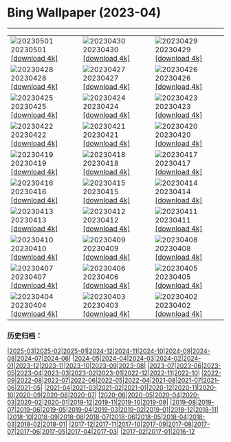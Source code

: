 # Bing Wallpaper (2023-04)
**************

<table><tr><td><img class="wallpaper" src="https://www.bing.com/th?id=OHR.QuebecCityBridge_EN-GB5878837587_1920x1080.jpg" alt="20230501"> 20230501 <a class="wallpaper_link" href="https://www.bing.com/th?id=OHR.QuebecCityBridge_EN-GB5878837587_UHD.jpg">[download 4k]</a></td><td><img class="wallpaper" src="https://www.bing.com/th?id=OHR.ExteriorPreservationHall_EN-GB5783524556_1920x1080.jpg" alt="20230430"> 20230430 <a class="wallpaper_link" href="https://www.bing.com/th?id=OHR.ExteriorPreservationHall_EN-GB5783524556_UHD.jpg">[download 4k]</a></td><td><img class="wallpaper" src="https://www.bing.com/th?id=OHR.JTNPMilkyWay_EN-GB5660603519_1920x1080.jpg" alt="20230429"> 20230429 <a class="wallpaper_link" href="https://www.bing.com/th?id=OHR.JTNPMilkyWay_EN-GB5660603519_UHD.jpg">[download 4k]</a></td></tr><tr><td><img class="wallpaper" src="https://www.bing.com/th?id=OHR.MariposaGrove_EN-GB9222031969_1920x1080.jpg" alt="20230428"> 20230428 <a class="wallpaper_link" href="https://www.bing.com/th?id=OHR.MariposaGrove_EN-GB9222031969_UHD.jpg">[download 4k]</a></td><td><img class="wallpaper" src="https://www.bing.com/th?id=OHR.SouthPadre_EN-GB5459420407_1920x1080.jpg" alt="20230427"> 20230427 <a class="wallpaper_link" href="https://www.bing.com/th?id=OHR.SouthPadre_EN-GB5459420407_UHD.jpg">[download 4k]</a></td><td><img class="wallpaper" src="https://www.bing.com/th?id=OHR.GHOAudubonDay_EN-GB5353280661_1920x1080.jpg" alt="20230426"> 20230426 <a class="wallpaper_link" href="https://www.bing.com/th?id=OHR.GHOAudubonDay_EN-GB5353280661_UHD.jpg">[download 4k]</a></td></tr><tr><td><img class="wallpaper" src="https://www.bing.com/th?id=OHR.AdelieWPD_EN-GB5235836361_1920x1080.jpg" alt="20230425"> 20230425 <a class="wallpaper_link" href="https://www.bing.com/th?id=OHR.AdelieWPD_EN-GB5235836361_UHD.jpg">[download 4k]</a></td><td><img class="wallpaper" src="https://www.bing.com/th?id=OHR.FranconianWineCellar_EN-GB5130126864_1920x1080.jpg" alt="20230424"> 20230424 <a class="wallpaper_link" href="https://www.bing.com/th?id=OHR.FranconianWineCellar_EN-GB5130126864_UHD.jpg">[download 4k]</a></td><td><img class="wallpaper" src="https://www.bing.com/th?id=OHR.CzechRepublic_EN-GB8472200065_1920x1080.jpg" alt="20230423"> 20230423 <a class="wallpaper_link" href="https://www.bing.com/th?id=OHR.CzechRepublic_EN-GB8472200065_UHD.jpg">[download 4k]</a></td></tr><tr><td><img class="wallpaper" src="https://www.bing.com/th?id=OHR.EarthDayFox_EN-GB4275362878_1920x1080.jpg" alt="20230422"> 20230422 <a class="wallpaper_link" href="https://www.bing.com/th?id=OHR.EarthDayFox_EN-GB4275362878_UHD.jpg">[download 4k]</a></td><td><img class="wallpaper" src="https://www.bing.com/th?id=OHR.DartmoorNationalPark_EN-GB4196669556_1920x1080.jpg" alt="20230421"> 20230421 <a class="wallpaper_link" href="https://www.bing.com/th?id=OHR.DartmoorNationalPark_EN-GB4196669556_UHD.jpg">[download 4k]</a></td><td><img class="wallpaper" src="https://www.bing.com/th?id=OHR.NIrelandGiants_EN-GB9278166109_1920x1080.jpg" alt="20230420"> 20230420 <a class="wallpaper_link" href="https://www.bing.com/th?id=OHR.NIrelandGiants_EN-GB9278166109_UHD.jpg">[download 4k]</a></td></tr><tr><td><img class="wallpaper" src="https://www.bing.com/th?id=OHR.TaiwanYuhina_EN-GB3024716986_1920x1080.jpg" alt="20230419"> 20230419 <a class="wallpaper_link" href="https://www.bing.com/th?id=OHR.TaiwanYuhina_EN-GB3024716986_UHD.jpg">[download 4k]</a></td><td><img class="wallpaper" src="https://www.bing.com/th?id=OHR.MPPUnesco_EN-GB6113286192_1920x1080.jpg" alt="20230418"> 20230418 <a class="wallpaper_link" href="https://www.bing.com/th?id=OHR.MPPUnesco_EN-GB6113286192_UHD.jpg">[download 4k]</a></td><td><img class="wallpaper" src="https://www.bing.com/th?id=OHR.OneThousandSprings_EN-GB7524119519_1920x1080.jpg" alt="20230417"> 20230417 <a class="wallpaper_link" href="https://www.bing.com/th?id=OHR.OneThousandSprings_EN-GB7524119519_UHD.jpg">[download 4k]</a></td></tr><tr><td><img class="wallpaper" src="https://www.bing.com/th?id=OHR.KiteDay_EN-GB6715857463_1920x1080.jpg" alt="20230416"> 20230416 <a class="wallpaper_link" href="https://www.bing.com/th?id=OHR.KiteDay_EN-GB6715857463_UHD.jpg">[download 4k]</a></td><td><img class="wallpaper" src="https://www.bing.com/th?id=OHR.LorenzoQuinn_EN-GB6647416015_1920x1080.jpg" alt="20230415"> 20230415 <a class="wallpaper_link" href="https://www.bing.com/th?id=OHR.LorenzoQuinn_EN-GB6647416015_UHD.jpg">[download 4k]</a></td><td><img class="wallpaper" src="https://www.bing.com/th?id=OHR.RedSeaStars_EN-GB6301012491_1920x1080.jpg" alt="20230414"> 20230414 <a class="wallpaper_link" href="https://www.bing.com/th?id=OHR.RedSeaStars_EN-GB6301012491_UHD.jpg">[download 4k]</a></td></tr><tr><td><img class="wallpaper" src="https://www.bing.com/th?id=OHR.RandoxGrandNationalFestival_EN-GB6462568975_1920x1080.jpg" alt="20230413"> 20230413 <a class="wallpaper_link" href="https://www.bing.com/th?id=OHR.RandoxGrandNationalFestival_EN-GB6462568975_UHD.jpg">[download 4k]</a></td><td><img class="wallpaper" src="https://www.bing.com/th?id=OHR.EuropeFromISS_EN-GB6382250822_1920x1080.jpg" alt="20230412"> 20230412 <a class="wallpaper_link" href="https://www.bing.com/th?id=OHR.EuropeFromISS_EN-GB6382250822_UHD.jpg">[download 4k]</a></td><td><img class="wallpaper" src="https://www.bing.com/th?id=OHR.MossyGrottoFalls_EN-GB5818903423_1920x1080.jpg" alt="20230411"> 20230411 <a class="wallpaper_link" href="https://www.bing.com/th?id=OHR.MossyGrottoFalls_EN-GB5818903423_UHD.jpg">[download 4k]</a></td></tr><tr><td><img class="wallpaper" src="https://www.bing.com/th?id=OHR.ElephantTwins_EN-GB6226038380_1920x1080.jpg" alt="20230410"> 20230410 <a class="wallpaper_link" href="https://www.bing.com/th?id=OHR.ElephantTwins_EN-GB6226038380_UHD.jpg">[download 4k]</a></td><td><img class="wallpaper" src="https://www.bing.com/th?id=OHR.LithuanianEggs_EN-GB6167717017_1920x1080.jpg" alt="20230409"> 20230409 <a class="wallpaper_link" href="https://www.bing.com/th?id=OHR.LithuanianEggs_EN-GB6167717017_UHD.jpg">[download 4k]</a></td><td><img class="wallpaper" src="https://www.bing.com/th?id=OHR.HouseofParliament_EN-GB6110335490_1920x1080.jpg" alt="20230408"> 20230408 <a class="wallpaper_link" href="https://www.bing.com/th?id=OHR.HouseofParliament_EN-GB6110335490_UHD.jpg">[download 4k]</a></td></tr><tr><td><img class="wallpaper" src="https://www.bing.com/th?id=OHR.KitsAspen_EN-GB5526308393_1920x1080.jpg" alt="20230407"> 20230407 <a class="wallpaper_link" href="https://www.bing.com/th?id=OHR.KitsAspen_EN-GB5526308393_UHD.jpg">[download 4k]</a></td><td><img class="wallpaper" src="https://www.bing.com/th?id=OHR.ArizonaPinkMoon_EN-GB5965608318_1920x1080.jpg" alt="20230406"> 20230406 <a class="wallpaper_link" href="https://www.bing.com/th?id=OHR.ArizonaPinkMoon_EN-GB5965608318_UHD.jpg">[download 4k]</a></td><td><img class="wallpaper" src="https://www.bing.com/th?id=OHR.BlackGrouseLekking_EN-GB5920744810_1920x1080.jpg" alt="20230405"> 20230405 <a class="wallpaper_link" href="https://www.bing.com/th?id=OHR.BlackGrouseLekking_EN-GB5920744810_UHD.jpg">[download 4k]</a></td></tr><tr><td><img class="wallpaper" src="https://www.bing.com/th?id=OHR.RomanBridge_EN-GB5878482036_1920x1080.jpg" alt="20230404"> 20230404 <a class="wallpaper_link" href="https://www.bing.com/th?id=OHR.RomanBridge_EN-GB5878482036_UHD.jpg">[download 4k]</a></td><td><img class="wallpaper" src="https://www.bing.com/th?id=OHR.SnowdoniaNational_EN-GB4311745305_1920x1080.jpg" alt="20230403"> 20230403 <a class="wallpaper_link" href="https://www.bing.com/th?id=OHR.SnowdoniaNational_EN-GB4311745305_UHD.jpg">[download 4k]</a></td><td><img class="wallpaper" src="https://www.bing.com/th?id=OHR.JavaBromo_EN-GB6138929477_1920x1080.jpg" alt="20230402"> 20230402 <a class="wallpaper_link" href="https://www.bing.com/th?id=OHR.JavaBromo_EN-GB6138929477_UHD.jpg">[download 4k]</a></td></tr></table>

### 历史归档：

|[2025-03](/../2025-03/2025-03.md)|[2025-02](/../2025-02/2025-02.md)|[2025-01](/../2025-01/2025-01.md)|[2024-12](/../2024-12/2024-12.md)|[2024-11](/../2024-11/2024-11.md)|[2024-10](/../2024-10/2024-10.md)|[2024-09](/../2024-09/2024-09.md)|[2024-08](/../2024-08/2024-08.md)|[2024-07](/../2024-07/2024-07.md)|[2024-06](/../2024-06/2024-06.md)|
|[2024-05](/../2024-05/2024-05.md)|[2024-04](/../2024-04/2024-04.md)|[2024-03](/../2024-03/2024-03.md)|[2024-02](/../2024-02/2024-02.md)|[2024-01](/../2024-01/2024-01.md)|[2023-12](/../2023-12/2023-12.md)|[2023-11](/../2023-11/2023-11.md)|[2023-10](/../2023-10/2023-10.md)|[2023-09](/../2023-09/2023-09.md)|[2023-08](/../2023-08/2023-08.md)|
|[2023-07](/../2023-07/2023-07.md)|[2023-06](/../2023-06/2023-06.md)|[2023-05](/../2023-05/2023-05.md)|[2023-04](/2023-04.md)|[2023-03](/../2023-03/2023-03.md)|[2023-02](/../2023-02/2023-02.md)|[2023-01](/../2023-01/2023-01.md)|[2022-12](/../2022-12/2022-12.md)|[2022-11](/../2022-11/2022-11.md)|[2022-10](/../2022-10/2022-10.md)|
|[2022-09](/../2022-09/2022-09.md)|[2022-08](/../2022-08/2022-08.md)|[2022-07](/../2022-07/2022-07.md)|[2022-06](/../2022-06/2022-06.md)|[2022-05](/../2022-05/2022-05.md)|[2022-04](/../2022-04/2022-04.md)|[2021-08](/../2021-08/2021-08.md)|[2021-07](/../2021-07/2021-07.md)|[2021-06](/../2021-06/2021-06.md)|[2021-05](/../2021-05/2021-05.md)|
|[2021-04](/../2021-04/2021-04.md)|[2021-03](/../2021-03/2021-03.md)|[2021-02](/../2021-02/2021-02.md)|[2021-01](/../2021-01/2021-01.md)|[2020-12](/../2020-12/2020-12.md)|[2020-11](/../2020-11/2020-11.md)|[2020-10](/../2020-10/2020-10.md)|[2020-09](/../2020-09/2020-09.md)|[2020-08](/../2020-08/2020-08.md)|[2020-07](/../2020-07/2020-07.md)|
|[2020-06](/../2020-06/2020-06.md)|[2020-05](/../2020-05/2020-05.md)|[2020-04](/../2020-04/2020-04.md)|[2020-03](/../2020-03/2020-03.md)|[2020-02](/../2020-02/2020-02.md)|[2020-01](/../2020-01/2020-01.md)|[2019-12](/../2019-12/2019-12.md)|[2019-11](/../2019-11/2019-11.md)|[2019-10](/../2019-10/2019-10.md)|[2019-09](/../2019-09/2019-09.md)|
|[2019-08](/../2019-08/2019-08.md)|[2019-07](/../2019-07/2019-07.md)|[2019-06](/../2019-06/2019-06.md)|[2019-05](/../2019-05/2019-05.md)|[2019-04](/../2019-04/2019-04.md)|[2019-03](/../2019-03/2019-03.md)|[2019-02](/../2019-02/2019-02.md)|[2019-01](/../2019-01/2019-01.md)|[2018-12](/../2018-12/2018-12.md)|[2018-11](/../2018-11/2018-11.md)|
|[2018-10](/../2018-10/2018-10.md)|[2018-09](/../2018-09/2018-09.md)|[2018-08](/../2018-08/2018-08.md)|[2018-07](/../2018-07/2018-07.md)|[2018-06](/../2018-06/2018-06.md)|[2018-05](/../2018-05/2018-05.md)|[2018-04](/../2018-04/2018-04.md)|[2018-03](/../2018-03/2018-03.md)|[2018-02](/../2018-02/2018-02.md)|[2018-01](/../2018-01/2018-01.md)|
|[2017-12](/../2017-12/2017-12.md)|[2017-11](/../2017-11/2017-11.md)|[2017-10](/../2017-10/2017-10.md)|[2017-09](/../2017-09/2017-09.md)|[2017-08](/../2017-08/2017-08.md)|[2017-07](/../2017-07/2017-07.md)|[2017-06](/../2017-06/2017-06.md)|[2017-05](/../2017-05/2017-05.md)|[2017-04](/../2017-04/2017-04.md)|[2017-03](/../2017-03/2017-03.md)|
|[2017-02](/../2017-02/2017-02.md)|[2017-01](/../2017-01/2017-01.md)|[2016-12](/../2016-12/2016-12.md)